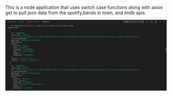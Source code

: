 This is a node application that uses switch case functions along with axios get to pull json data from the spotify,bands in town, and imdb apis.

![alt text](image1.png)
 